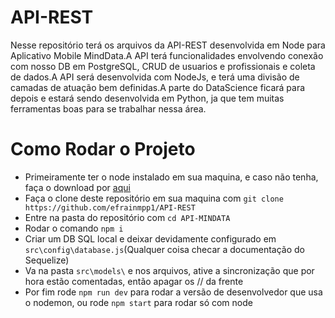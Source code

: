 # API-REST
Nesse repositório terá os arquivos da API-REST desenvolvida em Node para Aplicativo Mobile MindData.A API terá funcionalidades envolvendo conexão com nosso DB em PostgreSQL, CRUD de usuarios e profissionais e coleta de dados.A API será desenvolvida com NodeJs, e terá uma divisão de camadas de atuação bem definidas.A parte do DataScience ficará para depois e estará sendo desenvolvida em Python, ja que tem muitas ferramentas boas para se trabalhar nessa área.

# Como Rodar o Projeto
- Primeiramente ter o node instalado em sua maquina, e caso não tenha, faça o download por [aqui](https://nodejs.org/en/download/)
- Faça o clone deste repositório em sua maquina com 
```git clone https://github.com/efrainmpp1/API-REST```
- Entre na pasta do repositório com ```cd API-MINDATA```
- Rodar o comando ```npm i```
- Criar um DB SQL local e deixar devidamente configurado em ```src\config\database.js```(Qualquer coisa checar a documentação do Sequelize)
- Va na pasta ```src\models\``` e nos arquivos, ative a sincronização que por hora estão comentadas, então apagar os // da frente
- Por fim rode ```npm run dev``` para rodar a versão de desenvolvedor que usa o nodemon, ou rode ```npm start``` para rodar só com node 